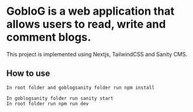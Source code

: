 # GobloG is a web application that allows users to read, write and comment blogs.

This project is implemented using Nextjs, TailwindCSS and Sanity CMS.

## How to use

```Install dependencies
In root folder and goblogsanity folder run npm install
```

```Run sanity
In goblogsanity folder run sanity start
In root folder run npm run dev
```
